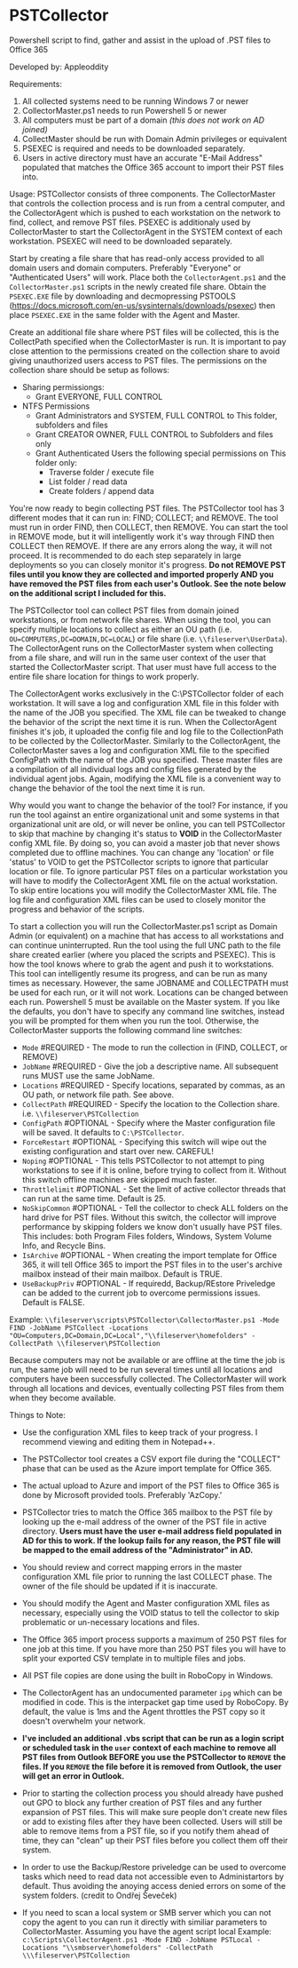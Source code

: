 # PSTCollector
Powershell script to find, gather and assist in the upload of .PST files to Office 365

Developed by: Appleoddity

Requirements:
  1) All collected systems need to be running Windows 7 or newer
  2) CollectorMaster.ps1 needs to run Powershell 5 or newer
  3) All computers must be part of a domain _(this does not work on AD joined)_
  4) CollectMaster should be run with Domain Admin privileges or equivalent
  5) PSEXEC is required and needs to be downloaded separately.
  6) Users in active directory must have an accurate "E-Mail Address" populated that matches the Office 365 account to import their PST files into.
  
Usage:
  PSTCollector consists of three components. The CollectorMaster that controls the collection process and is run from a central computer, and the CollectorAgent which is pushed to each workstation on the network to find, collect, and remove PST files. PSEXEC is additionaly used by CollectorMaster to start the CollectorAgent in the SYSTEM context of each workstation. PSEXEC will need to be downloaded separately. 
  
  Start by creating a file share that has read-only access provided to all domain users and domain computers. Preferably "Everyone" or "Authenticated Users" will work. Place both the `CollectorAgent.ps1` and the `CollectorMaster.ps1` scripts in the newly created file share. Obtain the `PSEXEC.EXE` file by downloading and decmopressing PSTOOLS (https://docs.microsoft.com/en-us/sysinternals/downloads/psexec) then place `PSEXEC.EXE` in the same folder with the Agent and Master.
  
  Create an additional file share where PST files will be collected, this is the CollectPath specified when the CollectorMaster is run. It is important to pay close attention to the permissions created on the collection share to avoid giving unauthorized users access to PST files. The permissions on the collection share should be setup as follows:
  - Sharing permissiongs:
      - Grant EVERYONE, FULL CONTROL
  - NTFS Permissions
      - Grant Administrators and SYSTEM, FULL CONTROL to This folder, subfolders and files
      - Grant CREATOR OWNER, FULL CONTROL to Subfolders and files only
      - Grant Authenticated Users the following special permissions on This folder only:
        - Traverse folder / execute file
        - List folder / read data
        - Create folders / append data
        
        
  You're now ready to begin collecting PST files. The PSTCollector tool has 3 different modes that it can run in: FIND; COLLECT; and REMOVE. The tool must run in order FIND, then COLLECT, then REMOVE. You can start the tool in REMOVE mode, but it will intelligently work it's way through FIND then COLLECT then REMOVE. If there are any errors along the way, it will not proceed. It is recommended to do each step separately in large deployments so you can closely monitor it's progress. **Do not REMOVE PST files until you know they are collected and imported properly AND you have removed the PST files from each user's Outlook. See the note below on the additional script I included for this.**
  
  The PSTCollector tool can collect PST files from domain joined workstations, or from network file shares. When using the tool, you can specify multiple locations to collect as either an OU path (i.e. `OU=COMPUTERS,DC=DOMAIN,DC=LOCAL`) or file share (i.e. `\\fileserver\UserData`). The CollectorAgent runs on the CollectorMaster system when collecting from a file share, and will run in the same user context of the user that started the CollectorMaster script. That user must have full access to the entire file share location for things to work properly.
  
  The CollectorAgent works exclusively in the C:\PSTCollector folder of each workstation. It will save a log and configuration XML file in this folder with the name of the JOB you specified. The XML file can be tweaked to change the behavior of the script the next time it is run. When the CollectorAgent finishes it's job, it uploaded the config file and log file to the CollectionPath to be collected by the CollectorMaster. Similarly to the CollectorAgent, the CollectorMaster saves a log and configuration XML file to the specified ConfigPath with the name of the JOB you specified. These master files are a compilation of all individual logs and config files generated by the individual agent jobs. Again, modifying the XML file is a convenient way to change the behavior of the tool the next time it is run.
  
  Why would you want to change the behavior of the tool? For instance, if you run the tool against an entire organizational unit and some systems in that organizational unit are old, or will never be online, you can tell PSTCollector to skip that machine by changing it's status to **VOID** in the CollectorMaster config XML file. By doing so, you can avoid a master job that never shows completed due to offline machines. You can change any 'location' or file 'status' to VOID to get the PSTCollector scripts to ignore that particular location or file. To ignore particular PST files on a particular workstation you will have to modify the CollectorAgent XML file on the actual workstation. To skip entire locations you will modify the CollectorMaster XML file. The log file and configuration XML files can be used to closely monitor the progress and behavior of the scripts.
  
  To start a collection you will run the CollectorMaster.ps1 script as Domain Admin (or equivalent) on a machine that has access to all workstations and can continue uninterrupted. Run the tool using the full UNC path to the file share created earlier (where you placed the scripts and PSEXEC). This is how the tool knows where to grab the agent and push it to workstations. This tool can intelligently resume its progress, and can be run as many times as necessary. However, the same JOBNAME and COLLECTPATH must be used for each run, or it will not work. Locations can be changed between each run. Powershell 5 must be available on the Master system. If you like the defaults, you don't have to specify any command line switches, instead you will be prompted for them when you run the tool. Otherwise, the CollectorMaster supports the following command line switches:
  - `Mode` <mode>            #REQUIRED - The mode to run the collection in (FIND, COLLECT, or REMOVE)
  - `JobName` <jobname>      #REQUIRED - Give the job a descriptive name. All subsequent runs MUST use the same JobName.
  - `Locations` <locations>  #REQUIRED - Specify locations, separated by commas, as an OU path, or network file path. See above.
  - `CollectPath` <path>     #REQUIRED - Specify the location to the Collection share. i.e. `\\fileserver\PSTCollection`
  - `ConfigPath` <path>      #OPTIONAL - Specify where the Master configuration file will be saved. It defaults to `C:\PSTCollector`.
  - `ForceRestart`           #OPTIONAL - Specifying this switch will wipe out the existing configuration and start over new. CAREFUL!
  - `Noping`                 #OPTIONAL - This tells PSTCollector to not attempt to ping workstations to see if it is online, before trying                                        to collect from it. Without this switch offline machines are skipped much faster.
  - `Throttlelimit`          #OPTIONAL - Set the limit of active collector threads that can run at the same time. Default is 25.
  - `NoSkipCommon`           #OPTIONAL - Tell the collector to check ALL folders on the hard drive for PST files. Without this switch, the                                         collector will improve performance by skipping folders we know don't usually have PST files.                                             This includes: both Program Files folders, Windows, System Volume Info, and Recycle Bins.
  - `IsArchive`              #OPTIONAL - When creating the import template for Office 365, it will tell Office 365 to import the PST files                                         in to the user's archive mailbox instead of their main mailbox. Default is TRUE.
  - `UseBackupPriv`          #OPTIONAL - If requiredd, Backup/REstore Priveledge can be added to the current job to overcome 
                                              permissions issues. Default is FALSE.
        
  Example:
    `\\fileserver\scripts\PSTCollector\CollectorMaster.ps1 -Mode FIND -JobName PSTCollect -Locations "OU=Computers,DC=Domain,DC=Local","\\fileserver\homefolders" -CollectPath \\fileserver\PSTCollection`
    
Because computers may not be available or are offline at the time the job is run, the same job will need to be run several times until all locations and computers have been successfully collected. The CollectorMaster will work through all locations and devices, eventually collecting PST files from them when they become available.
    
Things to Note:
  - Use the configuration XML files to keep track of your progress. I recommend viewing and editing them in Notepad++.
  - The PSTCollector tool creates a CSV export file during the "COLLECT" phase that can be used as the Azure import template for Office 365.
  - The actual upload to Azure and import of the PST files to Office 365 is done by Microsoft provided tools. Preferably 'AzCopy.'
  - PSTCollector tries to match the Office 365 mailbox to the PST file by looking up the e-mail address of the owner of the PST file in active directory. **Users must have the user e-mail address field populated in AD for this to work. If the lookup fails for any reason, the PST file will be mapped to the email address of the "Administrator" in AD.**
  - You should review and correct mapping errors in the master configuration XML file prior to running the last COLLECT phase. The owner of the file should be updated if it is inaccurate.
  - You should modify the Agent and Master configuration XML files as necessary, especially using the VOID status to tell the collector to skip problematic or un-necessary locations and files.
  - The Office 365 import process supports a maximum of 250 PST files for one job at this time. If you have more than 250 PST files you will have to split your exported CSV template in to multiple files and jobs.
  - All PST file copies are done using the built in RoboCopy in Windows.
  - The CollectorAgent has an undocumented parameter `ipg` which can be modified in code. This is the interpacket gap time used by RoboCopy. By default, the value is 1ms and the Agent throttles the PST copy so it doesn't overwhelm your network.
  - **I've included an additional .vbs script that can be run as a login script or scheduled task in the `user` context of each machine to remove all PST files from Outlook BEFORE you use the PSTCollector to `REMOVE` the files. If you `REMOVE` the file before it is removed from Outlook, the user will get an error in Outlook.**
  - Prior to starting the collection process you should already have pushed out GPO to block any further creation of PST files and any further expansion of PST files. This will make sure people don't create new files or add to existing files after they have been collected. Users will still be able to remove items from a PST file, so if you notify them ahead of time, they can "clean" up their PST files before you collect them off their system.
  - In order to use the Backup/Restore priveledge can be used to overcome tasks which need to read data not accessible even to Administartors by default.  Thus avoiding the anoying access denied errors on some of the system folders. (credit to Ondřej Ševeček)

  - If you need to scan a local system or SMB server which you can not copy the agent to you can run it directly with similiar parameters to CollectorMaster.  Assuming you have the agent script local
  Example:
    `c:\Scripts\CollectorAgent.ps1 -Mode FIND -JobName PSTLocal -Locations "\\smbserver\homefolders" -CollectPath \\\fileserver\PSTCollection`
